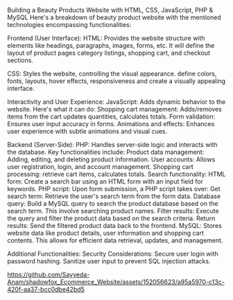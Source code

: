Building a Beauty Products Website with HTML, CSS, JavaScript, PHP & MySQL Here's a breakdown of beauty product website with the mentioned technologies
encompassing functionalities:

Frontend (User Interface): HTML: Provides the website structure with elements like headings, paragraphs, images, forms, etc. It will define the layout of product pages 
category listings, shopping cart, and checkout sections.

CSS: Styles the website, controlling the visual appearance. define colors, fonts, layouts, hover effects, responsiveness and create a visually appealing interface.

Interactivity and User Experience: JavaScript: Adds dynamic behavior to the website. Here's what it can do: Shopping cart management: Adds/removes items from the cart 
updates quantities, calculates totals. Form validation: Ensures user input accuracy in forms. Animations and effects: Enhances user experience with subtle animations and visual cues.

Backend (Server-Side): PHP: Handles server-side logic and interacts with the database. Key functionalities include: Product data management: Adding, editing, and deleting product information.
User accounts: Allows user registration, login, and account management. Shopping cart processing: retrieve cart items, calculates totals. Search functionality: 
HTML form: Create a search bar using an HTML form with an input field for keywords. PHP script: Upon form submission, a PHP script takes over: Get search term:
Retrieve the user's search term from the form data. Database query: Build a MySQL query to search the product database based on the search term. 
This involve searching product names. Filter results: Execute the query and filter the product data based on the search criteria. Return results: 
Send the filtered product data back to the frontend. MySQL: Stores website data like product details, user information and shopping cart contents.
This allows for efficient data retrieval, updates, and management.

Additional Functionalities: Security Considerations: Secure user login with password hashing. Sanitize user input to prevent SQL injection attacks.

https://github.com/Sayyeda-Anam/shadowfox_Ecommerce_Website/assets/152056623/a95a5970-c13c-420f-aa37-bcc0dbe42bd5
